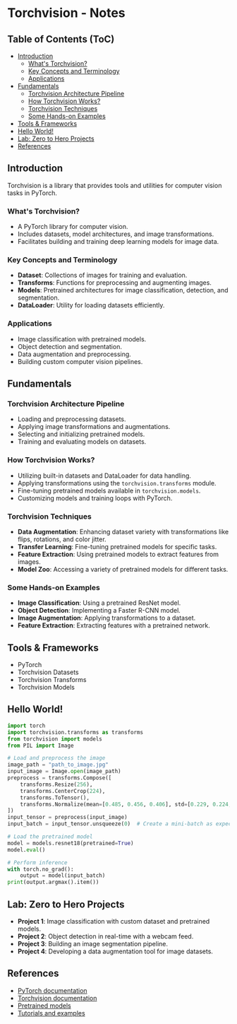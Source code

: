 # Torchvision - Notes

## Table of Contents (ToC)

  - [Introduction](#introduction)
    - [What's Torchvision?](#whats-torchvision)
    - [Key Concepts and Terminology](#key-concepts-and-terminology)
    - [Applications](#applications)
  - [Fundamentals](#fundamentals)
    - [Torchvision Architecture Pipeline](#torchvision-architecture-pipeline)
    - [How Torchvision Works?](#how-torchvision-works)
    - [Torchvision Techniques](#torchvision-techniques)
    - [Some Hands-on Examples](#some-hands-on-examples)
  - [Tools \& Frameworks](#tools--frameworks)
  - [Hello World!](#hello-world)
  - [Lab: Zero to Hero Projects](#lab-zero-to-hero-projects)
  - [References](#references)


## Introduction
Torchvision is a library that provides tools and utilities for computer vision tasks in PyTorch.

### What's Torchvision?
- A PyTorch library for computer vision.
- Includes datasets, model architectures, and image transformations.
- Facilitates building and training deep learning models for image data.

### Key Concepts and Terminology
- **Dataset**: Collections of images for training and evaluation.
- **Transforms**: Functions for preprocessing and augmenting images.
- **Models**: Pretrained architectures for image classification, detection, and segmentation.
- **DataLoader**: Utility for loading datasets efficiently.

### Applications
- Image classification with pretrained models.
- Object detection and segmentation.
- Data augmentation and preprocessing.
- Building custom computer vision pipelines.

## Fundamentals

### Torchvision Architecture Pipeline
- Loading and preprocessing datasets.
- Applying image transformations and augmentations.
- Selecting and initializing pretrained models.
- Training and evaluating models on datasets.

### How Torchvision Works?
- Utilizing built-in datasets and DataLoader for data handling.
- Applying transformations using the `torchvision.transforms` module.
- Fine-tuning pretrained models available in `torchvision.models`.
- Customizing models and training loops with PyTorch.

### Torchvision Techniques
- **Data Augmentation**: Enhancing dataset variety with transformations like flips, rotations, and color jitter.
- **Transfer Learning**: Fine-tuning pretrained models for specific tasks.
- **Feature Extraction**: Using pretrained models to extract features from images.
- **Model Zoo**: Accessing a variety of pretrained models for different tasks.

### Some Hands-on Examples
- **Image Classification**: Using a pretrained ResNet model.
- **Object Detection**: Implementing a Faster R-CNN model.
- **Image Augmentation**: Applying transformations to a dataset.
- **Feature Extraction**: Extracting features with a pretrained network.

## Tools & Frameworks
- PyTorch
- Torchvision Datasets
- Torchvision Transforms
- Torchvision Models

## Hello World!
```python
import torch
import torchvision.transforms as transforms
from torchvision import models
from PIL import Image

# Load and preprocess the image
image_path = "path_to_image.jpg"
input_image = Image.open(image_path)
preprocess = transforms.Compose([
    transforms.Resize(256),
    transforms.CenterCrop(224),
    transforms.ToTensor(),
    transforms.Normalize(mean=[0.485, 0.456, 0.406], std=[0.229, 0.224, 0.225]),
])
input_tensor = preprocess(input_image)
input_batch = input_tensor.unsqueeze(0)  # Create a mini-batch as expected by the model

# Load the pretrained model
model = models.resnet18(pretrained=True)
model.eval()

# Perform inference
with torch.no_grad():
    output = model(input_batch)
print(output.argmax().item())
```

## Lab: Zero to Hero Projects
- **Project 1**: Image classification with custom dataset and pretrained models.
- **Project 2**: Object detection in real-time with a webcam feed.
- **Project 3**: Building an image segmentation pipeline.
- **Project 4**: Developing a data augmentation tool for image datasets.

## References
- [PyTorch documentation](https://pytorch.org/docs/stable/index.html)
- [Torchvision documentation](https://pytorch.org/vision/stable/index.)
- [Pretrained models](https://pytorch.org/vision/stable/models.html) 
- [Tutorials and examples](https://pytorch.org/tutorials/) 
